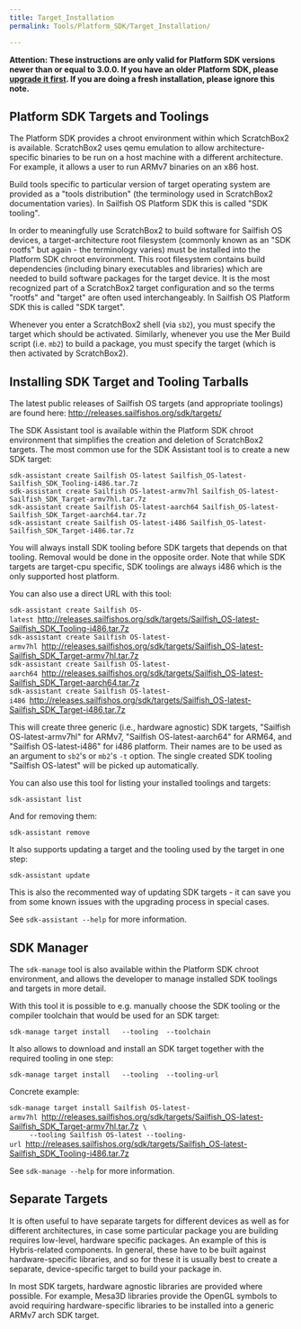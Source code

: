```yaml
---
title: Target_Installation
permalink: Tools/Platform_SDK/Target_Installation/

---
```


**Attention: These instructions are only valid for Platform SDK versions
newer than or equal to 3.0.0. If you have an older Platform SDK, please
[upgrade it
first](/Tools/Platform_SDK/Installation).
If you are doing a fresh installation, please ignore this note.**  
  

## Platform SDK Targets and Toolings

The Platform SDK provides a chroot environment within which ScratchBox2
is available. ScratchBox2 uses qemu emulation to allow
architecture-specific binaries to be run on a host machine with a
different architecture. For example, it allows a user to run ARMv7
binaries on an x86 host.

Build tools specific to particular version of target operating system
are provided as a "tools distribution" (the terminology used in
ScratchBox2 documentation varies). In Sailfish OS Platform SDK this is
called "SDK tooling".

In order to meaningfully use ScratchBox2 to build software for Sailfish
OS devices, a target-architecture root filesystem (commonly known as an
"SDK rootfs" but again - the terminology varies) must be installed into
the Platform SDK chroot environment. This root filesystem contains build
dependencies (including binary executables and libraries) which are
needed to build software packages for the target device. It is the most
recognized part of a ScratchBox2 target configuration and so the terms
"rootfs" and "target" are often used interchangeably. In Sailfish OS
Platform SDK this is called "SDK target".

Whenever you enter a ScratchBox2 shell (via `sb2`), you must specify the
target which should be activated. Similarly, whenever you use the Mer
Build script (i.e. `mb2`) to build a package, you must specify the
target (which is then activated by ScratchBox2).

## Installing SDK Target and Tooling Tarballs

The latest public releases of Sailfish OS targets (and appropriate
toolings) are found here: <http://releases.sailfishos.org/sdk/targets/>

The SDK Assistant tool is available within the Platform SDK chroot
environment that simplifies the creation and deletion of ScratchBox2
targets. The most common use for the SDK Assistant tool is to create a
new SDK target:

`sdk-assistant create Sailfish OS-latest Sailfish_OS-latest-Sailfish_SDK_Tooling-i486.tar.7z`  
`sdk-assistant create Sailfish OS-latest-armv7hl Sailfish_OS-latest-Sailfish_SDK_Target-armv7hl.tar.7z`  
`sdk-assistant create Sailfish OS-latest-aarch64 Sailfish_OS-latest-Sailfish_SDK_Target-aarch64.tar.7z`  
`sdk-assistant create Sailfish OS-latest-i486 Sailfish_OS-latest-Sailfish_SDK_Target-i486.tar.7z`

You will always install SDK tooling before SDK targets that depends on
that tooling. Removal would be done in the opposite order. Note that
while SDK targets are target-cpu specific, SDK toolings are always i486
which is the only supported host platform.

You can also use a direct URL with this tool:

`sdk-assistant create Sailfish OS-latest `<http://releases.sailfishos.org/sdk/targets/Sailfish_OS-latest-Sailfish_SDK_Tooling-i486.tar.7z>  
`sdk-assistant create Sailfish OS-latest-armv7hl `<http://releases.sailfishos.org/sdk/targets/Sailfish_OS-latest-Sailfish_SDK_Target-armv7hl.tar.7z>  
`sdk-assistant create Sailfish OS-latest-aarch64 `<http://releases.sailfishos.org/sdk/targets/Sailfish_OS-latest-Sailfish_SDK_Target-aarch64.tar.7z>  
`sdk-assistant create Sailfish OS-latest-i486 `<http://releases.sailfishos.org/sdk/targets/Sailfish_OS-latest-Sailfish_SDK_Target-i486.tar.7z>

This will create three generic (i.e., hardware agnostic) SDK targets,
"Sailfish OS-latest-armv7hl" for ARMv7, "Sailfish OS-latest-aarch64" for
ARM64, and "Sailfish OS-latest-i486" for i486 platform. Their names are
to be used as an argument to `sb2`'s or `mb2`'s `-t` option. The single
created SDK tooling "Sailfish OS-latest" will be picked up automatically.

You can also use this tool for listing your installed toolings and
targets:

`sdk-assistant list`

And for removing them:

`sdk-assistant remove `<tooling-or-target-name>

It also supports updating a target and the tooling used by the target in
one step:

`sdk-assistant update `<target-name>

This is also the recommented way of updating SDK targets - it can save
you from some known issues with the upgrading process in special cases.

See `sdk-assistant --help` for more information.

## SDK Manager

The `sdk-manage` tool is also available within the Platform SDK chroot
environment, and allows the developer to manage installed SDK toolings
and targets in more detail.

With this tool it is possible to e.g. manually choose the SDK tooling or
the compiler toolchain that would be used for an SDK target:

`sdk-manage target install `<name>` `<url>` --tooling `<name>` --toolchain `<name>

It also allows to download and install an SDK target together with the
required tooling in one step:

`sdk-manage target install `<name>` `<url>` --tooling `<name>` --tooling-url `<url>

Concrete example:

`sdk-manage target install Sailfish OS-latest-armv7hl `<http://releases.sailfishos.org/sdk/targets/Sailfish_OS-latest-Sailfish_SDK_Target-armv7hl.tar.7z>` \`  
`     --tooling Sailfish OS-latest --tooling-url `<http://releases.sailfishos.org/sdk/targets/Sailfish_OS-latest-Sailfish_SDK_Tooling-i486.tar.7z>

See `sdk-manage --help` for more information.

## Separate Targets

It is often useful to have separate targets for different devices as
well as for different architectures, in case some particular package you
are building requires low-level, hardware specific packages. An example
of this is Hybris-related components. In general, these have to be built
against hardware-specific libraries, and so for these it is usually best
to create a separate, device-specific target to build your package in.

In most SDK targets, hardware agnostic libraries are provided where
possible. For example, Mesa3D libraries provide the OpenGL symbols to
avoid requiring hardware-specific libraries to be installed into a
generic ARMv7 arch SDK target.
